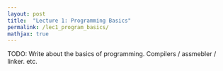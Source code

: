 ```yaml
---
layout: post
title:  "Lecture 1: Programming Basics"
permalink: /lec1_program_basics/
mathjax: true
---
```


TODO: Write about the basics of programming.  Compilers / assmebler / linker. etc.
